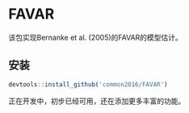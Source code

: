 # FAVAR

该包实现Bernanke et al. (2005)的FAVAR的模型估计。

## 安装

```R
devtools::install_github('common2016/FAVAR')
```

正在开发中，初步已经可用，还在添加更多丰富的功能。